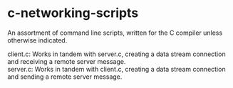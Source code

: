 # c-networking-scripts

An assortment of command line scripts, written for the C compiler unless otherwise indicated.  

client.c: Works in tandem with server.c, creating a data stream connection and receiving a remote server message.  
server.c: Works in tandem with client.c, creating a data stream connection and sending a remote server message.
